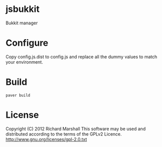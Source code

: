 jsbukkit
========

Bukkit manager

Configure
========

Copy config.js.dist to config.js and replace all the dummy values to match your environment.

Build
========

    paver build

License
========
Copyright (C) 2012 Richard Marshall
This software may be used and distributed according to the terms of the 
GPLv2 Licence.
http://www.gnu.org/licenses/gpl-2.0.txt
